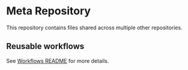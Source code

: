 # Meta Repository

This repository contains files shared across multiple other repositories.

## Reusable workflows

See [Workflows README](./.github/workflows/README.md) for more details.
